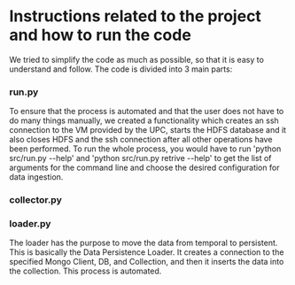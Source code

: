 # Instructions related to the project and how to run the code

We tried to simplify the code as much as possible, so that it is easy to understand and follow. The code is divided into 3 main parts:
### run.py
To ensure that the process is automated and that the user does not have to do many things manually, we created a functionality which creates an ssh connection to the VM provided by the UPC, starts the HDFS database and it also closes HDFS and the ssh connection after all other operations have been performed.
To run the whole process, you would have to run 'python src/run.py --help' and 'python src/run.py retrive --help' to get the list of arguments for the command line and choose the desired configuration for data ingestion.

### collector.py

### loader.py
The loader has the purpose to move the data from temporal to persistent. This is basically the Data Persistence Loader.
It creates a connection to the specified Mongo Client, DB, and Collection, and then it inserts the data into the collection. This process is automated.
